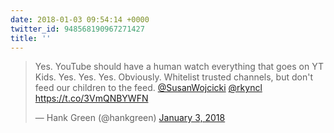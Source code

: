 ```yaml
---
date: 2018-01-03 09:54:14 +0000
twitter_id: 948568190967271427
title: ''
---
```


<blockquote class="twitter-tweet"><p lang="en" dir="ltr">Yes. YouTube should have a human watch everything that goes on YT Kids. Yes. Yes. Yes. Obviously. Whitelist trusted channels, but don&#39;t feed our children to the feed. <a href="https://twitter.com/SusanWojcicki?ref_src=twsrc%5Etfw">@SusanWojcicki</a> <a href="https://twitter.com/rkyncl?ref_src=twsrc%5Etfw">@rkyncl</a> <a href="https://t.co/3VmQNBYWFN">https://t.co/3VmQNBYWFN</a></p>&mdash; Hank Green (@hankgreen) <a href="https://twitter.com/hankgreen/status/948567623607795712?ref_src=twsrc%5Etfw">January 3, 2018</a></blockquote>
<script async src="https://platform.twitter.com/widgets.js" charset="utf-8"></script>
